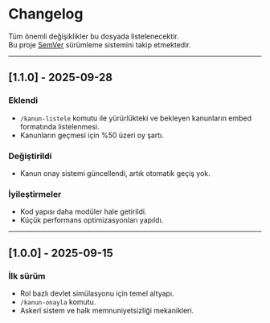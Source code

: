 # Changelog

Tüm önemli değişiklikler bu dosyada listelenecektir.  
Bu proje [SemVer](https://semver.org/lang/tr/) sürümleme sistemini takip etmektedir.  

---

## [1.1.0] - 2025-09-28
### Eklendi
- `/kanun-listele` komutu ile yürürlükteki ve bekleyen kanunların embed formatında listelenmesi.
- Kanunların geçmesi için %50 üzeri oy şartı.

### Değiştirildi
- Kanun onay sistemi güncellendi, artık otomatik geçiş yok.

### İyileştirmeler
- Kod yapısı daha modüler hale getirildi.
- Küçük performans optimizasyonları yapıldı.

---

## [1.0.0] - 2025-09-15
### İlk sürüm
- Rol bazlı devlet simülasyonu için temel altyapı.
- `/kanun-onayla` komutu.
- Askerî sistem ve halk memnuniyetsizliği mekanikleri.
